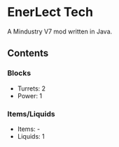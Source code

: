 # EnerLect Tech

A Mindustry V7 mod written in Java.

## Contents

### Blocks

- Turrets: 2
- Power: 1

### Items/Liquids

- Items: -
- Liquids: 1

